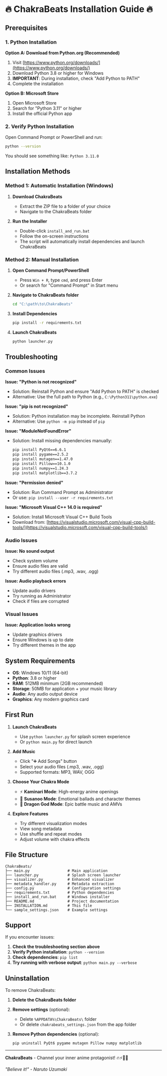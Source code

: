 # 🔥 ChakraBeats Installation Guide 🔥

## Prerequisites

### 1. Python Installation

**Option A: Download from Python.org (Recommended)**
1. Visit [https://www.python.org/downloads/](https://www.python.org/downloads/)
2. Download Python 3.8 or higher for Windows
3. **IMPORTANT**: During installation, check "Add Python to PATH"
4. Complete the installation

**Option B: Microsoft Store**
1. Open Microsoft Store
2. Search for "Python 3.11" or higher
3. Install the official Python app

### 2. Verify Python Installation

Open Command Prompt or PowerShell and run:
```bash
python --version
```

You should see something like: `Python 3.11.0`

## Installation Methods

### Method 1: Automatic Installation (Windows)

1. **Download ChakraBeats**
   - Extract the ZIP file to a folder of your choice
   - Navigate to the ChakraBeats folder

2. **Run the Installer**
   - Double-click `install_and_run.bat`
   - Follow the on-screen instructions
   - The script will automatically install dependencies and launch ChakraBeats

### Method 2: Manual Installation

1. **Open Command Prompt/PowerShell**
   - Press `Win + R`, type `cmd`, and press Enter
   - Or search for "Command Prompt" in Start menu

2. **Navigate to ChakraBeats folder**
   ```bash
   cd "C:\path\to\ChakraBeats"
   ```

3. **Install Dependencies**
   ```bash
   pip install -r requirements.txt
   ```

4. **Launch ChakraBeats**
   ```bash
   python launcher.py
   ```

## Troubleshooting

### Common Issues

**Issue: "Python is not recognized"**
- Solution: Reinstall Python and ensure "Add Python to PATH" is checked
- Alternative: Use the full path to Python (e.g., `C:\Python311\python.exe`)

**Issue: "pip is not recognized"**
- Solution: Python installation may be incomplete. Reinstall Python
- Alternative: Use `python -m pip` instead of `pip`

**Issue: "ModuleNotFoundError"**
- Solution: Install missing dependencies manually:
  ```bash
  pip install PyQt6==6.6.1
  pip install pygame==2.5.2
  pip install mutagen==1.47.0
  pip install Pillow==10.1.0
  pip install numpy==1.24.3
  pip install matplotlib==3.7.2
  ```

**Issue: "Permission denied"**
- Solution: Run Command Prompt as Administrator
- Or use: `pip install --user -r requirements.txt`

**Issue: "Microsoft Visual C++ 14.0 is required"**
- Solution: Install Microsoft Visual C++ Build Tools
- Download from: [https://visualstudio.microsoft.com/visual-cpp-build-tools/](https://visualstudio.microsoft.com/visual-cpp-build-tools/)

### Audio Issues

**Issue: No sound output**
- Check system volume
- Ensure audio files are valid
- Try different audio files (.mp3, .wav, .ogg)

**Issue: Audio playback errors**
- Update audio drivers
- Try running as Administrator
- Check if files are corrupted

### Visual Issues

**Issue: Application looks wrong**
- Update graphics drivers
- Ensure Windows is up to date
- Try different themes in the app

## System Requirements

- **OS**: Windows 10/11 (64-bit)
- **Python**: 3.8 or higher
- **RAM**: 512MB minimum (2GB recommended)
- **Storage**: 50MB for application + your music library
- **Audio**: Any audio output device
- **Graphics**: Any modern graphics card

## First Run

1. **Launch ChakraBeats**
   - Use `python launcher.py` for splash screen experience
   - Or `python main.py` for direct launch

2. **Add Music**
   - Click "➕ Add Songs" button
   - Select your audio files (.mp3, .wav, .ogg)
   - Supported formats: MP3, WAV, OGG

3. **Choose Your Chakra Mode**
   - ⚡ **Kaminari Mode**: High-energy anime openings
   - 🌊 **Susanoo Mode**: Emotional ballads and character themes
   - 🐉 **Dragon God Mode**: Epic battle music and AMVs

4. **Explore Features**
   - Try different visualization modes
   - View song metadata
   - Use shuffle and repeat modes
   - Adjust volume with chakra effects

## File Structure

```
ChakraBeats/
├── main.py                 # Main application
├── launcher.py             # Splash screen launcher
├── visualizer.py           # Enhanced visualizer
├── metadata_handler.py     # Metadata extraction
├── config.py               # Configuration settings
├── requirements.txt        # Python dependencies
├── install_and_run.bat     # Windows installer
├── README.md               # Project documentation
├── INSTALLATION.md         # This file
└── sample_settings.json    # Example settings
```

## Support

If you encounter issues:

1. **Check the troubleshooting section above**
2. **Verify Python installation**: `python --version`
3. **Check dependencies**: `pip list`
4. **Try running with verbose output**: `python main.py --verbose`

## Uninstallation

To remove ChakraBeats:

1. **Delete the ChakraBeats folder**
2. **Remove settings** (optional):
   - Delete `%APPDATA%\ChakraBeats\` folder
   - Or delete `chakrabeats_settings.json` from the app folder

3. **Remove Python dependencies** (optional):
   ```bash
   pip uninstall PyQt6 pygame mutagen Pillow numpy matplotlib
   ```

---

**ChakraBeats** - Channel your inner anime protagonist! 🔥⚡🌊🐉

*"Believe it!" - Naruto Uzumaki* 